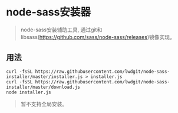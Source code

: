 # node-sass安装器 

> node-sass安装辅助工具, 通过git和libsass(https://github.com/sass/node-sass/releases)镜像实现。

## 用法

```
curl -fsSL https://raw.githubusercontent.com/lwdgit/node-sass-installer/master/installer.js > installer.js
curl -fsSL https://raw.githubusercontent.com/lwdgit/node-sass-installer/master/download.js
node installer.js
```

> 暂不支持全局安装。
